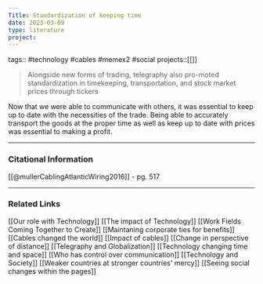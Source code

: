 ```yaml
---
Title: Standardization of keeping time
date: 2023-03-09
type: literature
project:
---
```

tags:: #technology #cables #memex2 #social
projects::[[]]

>Alongside new forms of trading, telegraphy also pro-moted standardization in timekeeping, transportation, and stock market prices through tickers

Now that we were able to communicate with others, it was essential to keep up to date with the necessities of the trade. Being able to accurately transport the goods at the proper time as well as keep up to date with prices was essential to making a profit.

---
### Citational Information

[[@mullerCablingAtlanticWiring2016]] - pg. 517

---

### Related Links

[[Our role with Technology]]
[[The impact of Technology]]
[[Work Fields Coming Together to Create]]
[[Maintaning corporate ties for benefits]]
[[Cables changed the world]]
[[Impact of cables]]
[[Change in perspective of distance]]
[[Telegraphy and Globalization]]
[[Technology changing time and space]]
[[Who has control over communication]]
[[Technology and Society]]
[[Weaker countries at stronger countries' mercy]]
[[Seeing social changes within the pages]]
